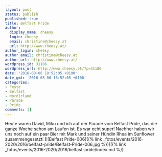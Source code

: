 ```yaml
---
layout: post
status: publish
published: true
title: Belfast Pride
author:
  display_name: cheesy
  login: cheesy
  email: christine@cheesy.at
  url: http://www.cheesy.at/
author_login: cheesy
author_email: christine@cheesy.at
author_url: http://www.cheesy.at/
wordpress_id: 31186
wordpress_url: http://www.cheesy.at/?p=31186
date: '2016-08-06 18:52:05 +0100'
date_gmt: '2016-08-06 16:52:05 +0100'
categories:
- Feste
- Belfast
- Nordirland
- Parade
- Pride
comments: []
---
```

Heute waren David, Miku und ich auf der Parade vom Belfast Pride, das die ganze Woche schon am Laufen ist. Es war echt super!
Nachher haben wir uns noch auf ein paar Bier mit Mark und seiner Hündin Rhea im Sunflower zusammengesetzt!
[![Belfast Pride-006]({% link _fotos/events/2016-2020/2016/belfast-pride/Belfast-Pride-006.jpg %})]({% link _fotos/events/2016-2020/2018/belfast-pride/index.md %})
